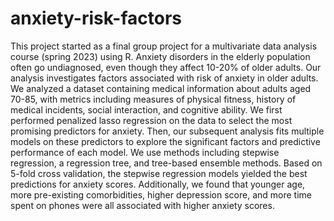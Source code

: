 # anxiety-risk-factors

This project started as a final group project for a multivariate data analysis course (spring 2023) using R. Anxiety disorders in the elderly population often go undiagnosed, even though they affect 10-20% of older adults. Our analysis investigates factors associated with risk of anxiety in older adults. We analyzed a dataset containing medical information about adults aged 70-85, with metrics including measures of physical fitness, history of medical incidents, social interaction, and cognitive ability. We first performed penalized lasso regression on the data to select the most promising predictors for anxiety. Then, our subsequent analysis fits multiple models on these predictors to explore the significant factors and predictive performance of each model. We use methods including stepwise regression, a regression tree, and tree-based ensemble methods. Based on 5-fold cross validation, the stepwise regression models yielded the best predictions for anxiety scores. Additionally, we found that younger age, more pre-existing comorbidities, higher depression score, and more time spent on phones were all associated with higher anxiety scores.
